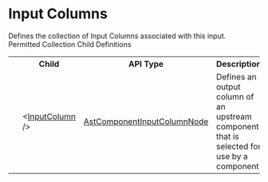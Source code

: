 # Input Columns

<div class="LanguageSummary"><div class ="SummaryItem">Defines the collection of Input Columns associated with this input.</div></div><div class="SchemaBindingGroup"><div class="SchemaBindingGroupHeader">Permitted Collection Child Definitions</div><table id="SchemaBindingList" class="SchemaBindingList"><tbody><tr><th class="SchemaBindingIconColumnHeader">&nbsp;</th><th class="SchemaBindingNameColumnHeader">Child</th><th class="SchemaBindingTypeColumnHeader">API Type</th><th class="SchemaBindingSummaryColumnHeader">Description</th></tr><tr class="cd0"><td class="SchemaBindingIcon"><div class="NotRequired" /></td><td class="SchemaBindingName"><span class="punc">&lt;</span><a href=Varigence.Languages.Biml.Transformation.AstComponentInputColumnNode.html">InputColumn</a><span class="punc"> /&gt;</span></td><td class="SchemaBindingType"><a href="../api-reference/Varigence.Languages.Biml.Transformation.AstComponentInputColumnNode.html">AstComponentInputColumnNode</a></td><td class="SchemaBindingSummary">Defines an output column of an upstream component that is selected for use by a component</td></tr></tbody></table></div>